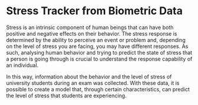 # Stress Tracker from Biometric Data

Stress is an intrinsic component of human beings that can have both positive and negative effects on their behavior. 
The stress response is determined by the ability to perceive an event or problem and, depending on the level of stress you are facing, you may have different responses.
As such, analysing human behavior and trying to predict the state of stress that a person is going through is crucial to understand the response capability of an individual.

In this way, information about the behavior and the level of stress of university students during an exam was collected.
With these data, it is possible to create a model that, through certain characteristics, can predict the level of stress that students are experiencing.